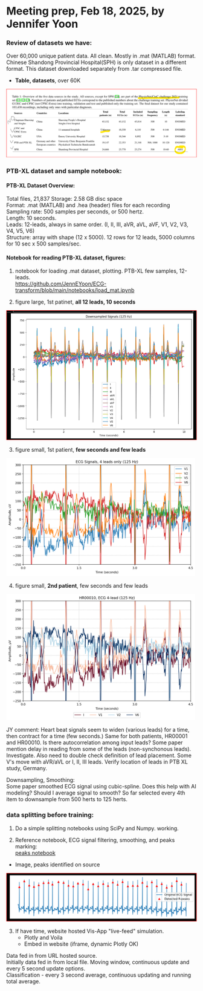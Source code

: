 # Meeting prep, Feb 18, 2025, by Jennifer Yoon  

### Review of datasets we have:  

Over 60,000 unique patient data. All clean. Mostly in .mat (MATLAB) format. Chinese Shandong Provincial Hospital(SPH) is only dataset in a different format. This dataset downloaded separately from .tar compressed file.  

 * **Table, datasets**, over 60K   
<img src="https://github.com/JennEYoon/ECG-transform/blob/main/notebooks/datasets_info/datasets_2021_table1.png" >

### PTB-XL dataset and sample notebook:    

#### PTB-XL Dataset Overview:   
Total files, 21,837  Storage: 2.58 GB disc space  
Format: .mat (MATLAB) and .hea (header) files for each recording  
Sampling rate: 500 samples per seconds, or 500 hertz.  
Length: 10 seconds.   
Leads: 12-leads, always in same order. (I, II, III, aVR, aVL, aVF, V1, V2, V3, V4, V5, V6)   
Structure: array with shape (12 x 5000). 12 rows for 12 leads, 5000 columns for 10 sec x 500 samples/sec.     
   
#### Notebook for reading PTB-XL dataset, figures:  

 1. notebook for loading .mat dataset, plotting. PTB-XL few samples, 12-leads.    
https://github.com/JennEYoon/ECG-transform/blob/main/notebooks/load_mat.ipynb  

 2. figure large, 1st patinet, **all 12 leads, 10 seconds**  
<img src="https://github.com/JennEYoon/ECG-transform/blob/main/notebooks/ptb_sample/patient1_12lead.png"   >

 3. figure small, 1st patient, **few seconds and few leads**  
<img src="https://github.com/JennEYoon/ECG-transform/blob/main/notebooks/ptb_sample/ecg_4lead_4.5sec.png" width=500px  >

 4. figure small, **2nd patient**, few seconds and few leads  
<img src="https://github.com/JennEYoon/ECG-transform/blob/main/notebooks/ptb_sample/HR00010_ecg4_4.5sec%20(2).png" width=500px >


JY comment: 
Heart beat signals seem to widen (various leads) for a time, then contract for a time (few seconds.) Same for both patients, HR00001 and HR00010. Is there autocorrelation among input leads? Some paper mention delay in reading from some of the leads (non-synchonous leads). Investigate. Also need to double check definition of lead placement. Some V's move with aVR/aVL or I, II, III leads. Verify location of leads in PTB XL study, Germany.  

Downsampling, Smoothing:  
Some paper smoothed ECG signal using cubic-spline. Does this help with AI modeling? Should I average signal to smooth? So far selected every 4th item to downsample from 500 herts to 125 herts.      


### data splitting before training:      

 1. Do a simple splitting notebooks using SciPy and Numpy.
    working.  

 3. Reference notebook, ECG signal filtering, smoothing, and peaks marking:  
    <a href="https://github.com/JennEYoon/ECG-transform/blob/main/notebooks/split_data/Pan_tompkins_%20step%20by%20step%20.ipynb" >peaks notebook</a>   

 * Image, peaks identified on source
<img src="https://github.com/JennEYoon/ECG-transform/blob/main/notebooks/ptb_sample/ECG_peaks.png" > 

 3. If have time, website hosted Vis-App "live-feed" simulation.
    * Plotly and Voila
    * Embed in website (iframe, dynamic Plotly OK)  

Data fed in from URL hosted source.  
Initially data fed in from local file. Moving window, continuous update and every 5 second update options.  
Classification - every 3 second average, continuous updating and running total average.  




